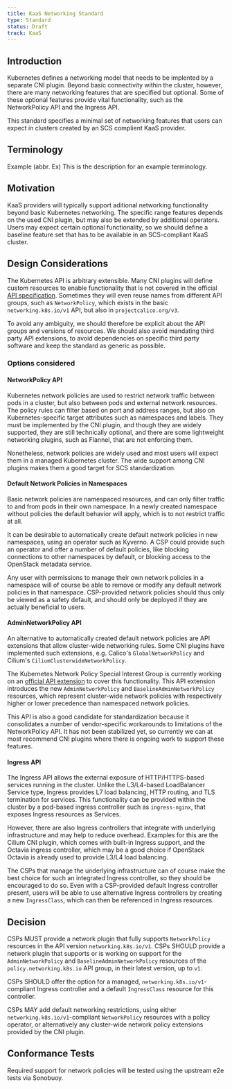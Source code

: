 ```yaml
---
title: KaaS Networking Standard
type: Standard
status: Draft
track: KaaS
---
```


## Introduction

Kubernetes defines a networking model that needs to be implented by a separate CNI plugin.
Beyond basic connectivity within the cluster, however, there are many networking features that are specified but optional.
Some of these optional features provide vital functionality, such as the NetworkPolicy API and the Ingress API.

This standard specifies a minimal set of networking features that users can expect in clusters created by an SCS complient KaaS provider.

## Terminology

Example (abbr. Ex)
  This is the description for an example terminology.

## Motivation

KaaS providers will typically support aditional networking functionality beyond basic Kubernetes networking.
The specific range features depends on the used CNI plugin, but may also be extended by additional operators.
Users may expect certain optional functionality, so we should define a baseline feature set that has to be available in an SCS-compliant KaaS cluster.

## Design Considerations

The Kubernetes API is arbitrary extensible.
Many CNI plugins will define custom resources to enable functionality that is not covered in the official [API specification](https://kubernetes.io/docs/reference/generated/kubernetes-api/v1.31/).
Sometimes they will even reuse names from different API groups, such as `NetworkPolicy`, which exists in the basic `networking.k8s.io/v1` API, but also in `projectcalico.org/v3`.

To avoid any ambiguity, we should therefore be explicit about the API groups and versions of resources.
We should also avoid mandating third party API extensions, to avoid dependencies on specific third party software and keep the standard as generic as possible.

### Options considered

#### NetworkPolicy API

Kubernetes network policies are used to restrict network traffic between pods in a cluster, but also between pods and external network resources.
The policy rules can filter based on port and address ranges, but also on Kubernetes-specific target attributes such as namespaces and labels.
They must be implemented by the CNI plugin, and though they are widely supported, they are still technically optional, and there are some lightweight networking plugins, such as Flannel, that are not enforcing them.

Nonetheless, network policies are widely used and most users will expect them in a managed Kubernetes cluster.
The wide support among CNI plugins makes them a good target for SCS standardization.

#### Default Network Policies in Namespaces

Basic network policies are namespaced resources, and can only filter traffic to and from pods in their own namespace.
In a newly created namespace without policies the default behavior will apply, which is to not restrict traffic at all.

It can be desirable to automatically create default network policies in new namespaces, using an operator such as Kyverno.
A CSP could provide such an operator and offer a number of default policies, like blocking connections to other namespaces by default, or blocking access to the OpenStack metadata service.

Any user with permissions to manage their own network policies in a namespace will of course be able to remove or modify any default network policies in that namespace.
CSP-provided network policies should thus only be viewed as a safety default, and should only be deployed if they are actually beneficial to users.

#### AdminNetworkPolicy API

An alternative to automatically created default network policies are API extensions that allow cluster-wide networking rules.
Some CNI plugins have implemented such extensions, e.g. Calico's `GlobalNetworkPolicy` and Cilium's `CiliumClusterwideNetworkPolicy`.

The Kubernetes Network Policy Special Interest Group is currently working on an [official API extension](https://network-policy-api.sigs.k8s.io/api-overview/) to cover this functionality.
This API extension introduces the new `AdminNetworkPolicy` and `BaselineAdminNetworkPolicy` resources, which represent cluster-wide network policies with respectively higher or lower precedence than namespaced network policies.

This API is also a good candidate for standardization because it consolidates a number of vendor-specific workarounds to limitations of the NetworkPolicy API.
It has not been stabilized yet, so currently we can at most recommend CNI plugins where there is ongoing work to support these features.

#### Ingress API

The Ingress API allows the external exposure of HTTP/HTTPS-based services running in the cluster.
Unlike the L3/L4-based LoadBalancer Service type, Ingress provides L7 load balancing, HTTP routing, and TLS termination for services.
This functionality can be provided within the cluster by a pod-based ingress controller such as `ingress-nginx`, that exposes Ingress resources as Services.

However, there are also Ingress controllers that integrate with underlying infrastructure and may help to reduce overhead.
Examples for this are the Cilium CNI plugin, which comes with built-in Ingress support, and the Octavia ingress controller, which may be a good choice if OpenStack Octavia is already used to provide L3/L4 load balancing.

The CSPs that manage the underlying infrastructure can of course make the best choice for such an integrated Ingress controller, so they should be encouraged to do so.
Even with a CSP-provided default Ingress controller present, users will be able to use alternative Ingress controllers by creating a new `IngressClass`, which can then be referenced in Ingress resources.

## Decision

CSPs MUST provide a network plugin that fully supports `NetworkPolicy` resources in the API version `networking.k8s.io/v1`.
CSPs SHOULD provide a network plugin that supports or is working on support for the `AdminNetworkPolicy` and `BaselineAdminNetworkPolicy` resources of the `policy.networking.k8s.io` API group, in their latest version, up to `v1`.

CSPs SHOULD offer the option for a managed, `networking.k8s.io/v1`-compliant Ingress controller and a default `IngressClass` resource for this controller.

CSPs MAY add default networking restrictions, using either `networking.k8s.io/v1`-compliant `NetworkPolicy` resources with a policy operator, or alternatively any cluster-wide network policy extensions provided by the CNI plugin.

## Conformance Tests

Required support for network policies will be tested using the upstream e2e tests via Sonobuoy.
